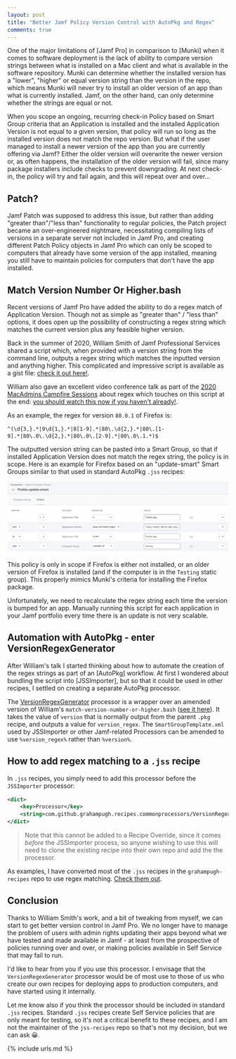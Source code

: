 ```yaml
---
layout: post
title: "Better Jamf Policy Version Control with AutoPkg and Regex"
comments: true
---
```


One of the major limitations of [Jamf Pro] in comparison to [Munki] when it comes to software deployment is the lack of ability to compare version strings between what is installed on a Mac client and what is available in the software repository. Munki can determine whether the installed version has a "lower", "higher" or equal version string than the version in the repo, which means Munki will never try to install an older version of an app than what is currently installed. Jamf, on the other hand, can only determine whether the strings are equal or not.

When you scope an ongoing, recurring check-in Policy based on Smart Group criteria that an Application is installed and the installed Application Version is not equal to a given version, that policy will run so long as the installed version does not match the repo version. But what if the user managed to install a newer version of the app than you are currently offering via Jamf? Either the older version will overwrite the newer version or, as often happens, the installation of the older version will fail, since many package installers include checks to prevent downgrading. At next check-in, the policy will try and fail again, and this will repeat over and over...

## Patch?

Jamf Patch was supposed to address this issue, but rather than adding "greater than"/"less than" functionality to regular policies, the Patch project became an over-engineered nightmare, necessitating compiling lists of versions in a separate server not included in Jamf Pro, and creating different Patch Policy objects in Jamf Pro which can only be scoped to computers that already have some version of the app installed, meaning you still have to maintain policies for computers that don't have the app installed.

## Match Version Number Or Higher.bash

Recent versions of Jamf Pro have added the ability to do a regex match of Application Version. Though not as simple as "greater than" / "less than" options, it does open up the possibility of constructing a regex string which matches the current version plus any feasible higher version.

Back in the summer of 2020, William Smith of Jamf Professional Services shared a script which, when provided with a version string from the command line, outputs a regex string which matches the inputted version and anything higher. This complicated and impressive script is available as a gist file: [check it out here!][1].

William also gave an excellent video conference talk as part of the [2020 MacAdmins Campfire Sessions][2] about regex which touches on this script at the end: [you should watch this now if you haven't already!][3].

As an example, the regex for version `80.0.1` of Firefox is:

    ^(\d{3,}.*|9\d{1,}.*|8[1-9].*|80\.\d{2,}.*|80\.[1-9].*|80\.0\.\d{2,}.*|80\.0\.[2-9].*|80\.0\.1.*)$

The outputted version string can be pasted into a Smart Group, so that if installed Application Version does not match the regex string, the policy is in scope. Here is an example for Firefox based on an "update-smart" Smart Groups similar to that used in standard AutoPkg `.jss` recipes:

![Firefox-update-smart Smart Group]

This policy is only in scope if Firefox is either not installed, or an older version of Firefox is installed (and if the computer is in the `Testing` static group). This properly mimics Munki's criteria for installing the Firefox package.

Unfortunately, we need to recalculate the regex string each time the version is bumped for an app. Manually running this script for each application in your Jamf portfolio every time there is an update is not very scalable.

## Automation with AutoPkg - enter VersionRegexGenerator

After William's talk I started thinking about how to automate the creation of the regex strings as part of an [AutoPkg] workflow. At first I wondered about bundling the script into [JSSImporter], but so that it could be used in other recipes, I settled on creating a separate AutoPkg processor.

The [VersionRegexGenerator][4] processor is a wrapper over an amended version of William's `match-version-number-or-higher.bash` ([see it here][5]). It takes the value of `version` that is normally output from the parent `.pkg` recipe, and outputs a value for `version_regex`. The `SmartGroupTemplate.xml` used by JSSImporter or other Jamf-related Processors can be amended to use `%version_regex%` rather than `%version%`.

## How to add regex matching to a `.jss` recipe

In `.jss` recipes, you simply need to add this processor before the `JSSImporter` processor:

```xml
<dict>
    <key>Processor</key>
    <string>com.github.grahampugh.recipes.commonprocessors/VersionRegexGenerator</string>
</dict>
```

> Note that this cannot be added to a Recipe Override, since it comes _before_ the JSSImporter process, so anyone wishing to use this will need to clone the existing recipe into their own repo and add the the processor.

As examples, I have converted most of the `.jss` recipes in the `grahampugh-recipes` repo to use regex matching. [Check them out][6].

## Conclusion

Thanks to William Smith's work, and a bit of tweaking from myself, we can start to get better version control in Jamf Pro. We no longer have to manage the problem of users with admin rights updating their apps beyond what we have tested and made available in Jamf - at least from the prospective of policies running over and over, or making policies available in Self Service that may fail to run.

I'd like to hear from you if you use this processor. I envisage that the `VersionRegexGenerator` processor would be of most use to those of us who create our own recipes for deploying apps to production computers, and have started using it internally.

Let me know also if you think the processor should be included in standard `.jss` recipes. Standard `.jss` recipes create Self Service policies that are only meant for testing, so it's not a critical benefit to these recipes, and I am not the maintainer of the `jss-recipes` repo so that's not my decision, but we can ask 😀.

[firefox-update-smart smart group]: /assets/images/firefox-update-smart.png
[1]: https://gist.github.com/2cf20236e665fcd7ec41311d50c89c0e
[2]: https://www.youtube.com/playlist?list=PLRUboZUQxbyUyqkH7BFaQGAR7x51olLNt
[3]: https://www.youtube.com/watch?v=Wc8Kpw0nEww&list=PLRUboZUQxbyUyqkH7BFaQGAR7x51olLNt
[4]: https://github.com/autopkg/grahampugh-recipes/tree/master/CommonProcessors#versionregexgenerator
[5]: https://github.com/autopkg/grahampugh-recipes/blob/master/CommonProcessors/match-version-number-or-higher.bash
[6]: https://github.com/autopkg/grahampugh-recipes/tree/master/_JSS_Recipes

{% include urls.md %}
